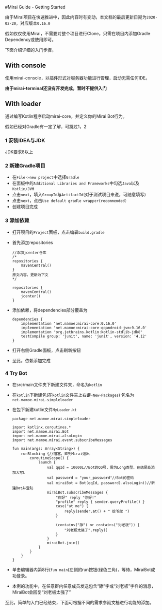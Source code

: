 #Mirai Guide - Getting Started

由于Mirai项目在快速推进中，因此内容时有变动，本文档的最后更新日期为```2020-02-20```，对应版本```0.16.0```

假如仅仅使用Mirai，不需要对整个项目进行Clone，只需在项目内添加Gradle Dependency或使用即可。

下面介绍详细的入门步骤。

## With console

使用mirai-console，以插件形式对服务器功能进行管理，启动无需任何IDE。

**由于mirai-terminal还没有开发完成，暂时不提供入门**

## With loader

通过编写Kotlin程序启动mirai-core，并定义你的Mirai Bot行为。

假如已经对Gradle有一定了解，可跳过1，2

### 1 安装IDEA与JDK

JDK要求8以上

### 2 新建Gradle项目

- 在```File->new project```中选择```Gradle```
- 在面板中的```Additional Libraries and Frameworks```中勾选```Java```以及```Kotlin/JVM```
- 点击```next```，填入```GroupId```与```ArtifactId```(对于测试项目来说，可随意填写)
- 点击```next```，点击```Use default gradle wrapper(recommended)```
- 创建项目完成

### 3 添加依赖

- 打开项目的```Project```面板，点击编辑```build.gradle```

- 首先添加repositories

  ```
  //添加jcenter仓库
  /*
  repositories {
      mavenCentral()
  }
  原文内容，更新为下文
  */
  
  repositories {
      mavenCentral()
      jcenter()
  }
  ```

- 添加依赖，将dependencies部分覆盖为

  ```
  dependencies {
      implementation 'net.mamoe:mirai-core:0.16.0'
      implementation 'net.mamoe:mirai-core-qqandroid-jvm:0.16.0'
      implementation "org.jetbrains.kotlin:kotlin-stdlib-jdk8"
      testCompile group: 'junit', name: 'junit', version: '4.12'
  }
  ```

- 打开右侧Gradle面板，点击刷新按钮
- 至此，依赖添加完成

### 4 Try Bot

- 在src/main文件夹下新建文件夹，命名为```kotlin```
- 在```kotlin```下新建包(在```kotlin```文件夹上右键-```New```-```Packages```) 包名为```net.mamoe.mirai.simpleloader```

- 在包下新建kotlin文件```MyLoader.kt```

  ```
  package net.mamoe.mirai.simpleloader
  
  import kotlinx.coroutines.*
  import net.mamoe.mirai.Bot
  import net.mamoe.mirai.alsoLogin
  import net.mamoe.mirai.event.subscribeMessages
  
  fun main(args: Array<String>) {
      runBlocking {//阻塞，直到Mirai退出
          coroutineScope() {
              launch {
                  val qqId = 10000L//Bot的QQ号，需为Long类型，在结尾处添加大写L
                  val password = "your_password"//Bot的密码
                  val miraiBot = Bot(qqId, password).alsoLogin()//新建Bot并登陆
                  miraiBot.subscribeMessages {
                      "你好" reply "你好!"
                      "profile" reply { sender.queryProfile() }
                      case("at me") {
                          reply(sender.at() + " 给爷爬 ")
                      }
  
                      (contains("舔") or contains("刘老板")) {
                          "刘老板太强了".reply()
                      }
                  }
                  miraiBot.join()
              }
          }
      }
  }
  ```

- 单击编辑器内第8行(```fun main```)左侧的run按钮(绿色三角)，等待，MiraiBot成功登录。
- 本例的功能中，在任意群内任意成员发送包含“舔”字或“刘老板”字样的消息，MiraiBot会回复“刘老板太强了”



至此，简单的入门已经结束，下面可根据不同的需求参阅文档进行功能的添加。
